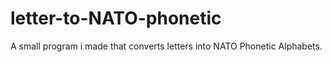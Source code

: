 # letter-to-NATO-phonetic
A small program i made that converts letters into NATO Phonetic Alphabets.
